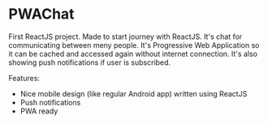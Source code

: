 # PWAChat
First ReactJS project. Made to start journey with ReactJS. It's chat for communicating between meny people. It's Progressive Web Application so it can be cached and accessed again without internet connection. It's also showing push notifications if user is subscribed.

Features:
- Nice mobile design (like regular Android app) written using ReactJS
- Push notifications
- PWA ready
